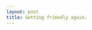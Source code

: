 ```yaml
---
layout: post
title: Getting friendly again.
---
```


<script src="https://gist.github.com/1386835.js"></script>


